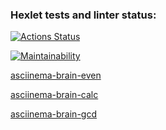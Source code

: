 ### Hexlet tests and linter status:
[![Actions Status](https://github.com/akulistus/frontend-project-44/actions/workflows/hexlet-check.yml/badge.svg)](https://github.com/akulistus/frontend-project-44/actions)

[![Maintainability](https://api.codeclimate.com/v1/badges/da21700f19656061241f/maintainability)](https://codeclimate.com/github/akulistus/frontend-project-44/maintainability)

[asciinema-brain-even](https://asciinema.org/a/1oGFo9QlDaqBMi5Xm9IZNQMTM)

[asciinema-brain-calc](https://asciinema.org/a/JH0N1oILu6KhsWwaK2waXTNQn)

[asciinema-brain-gcd](https://asciinema.org/a/JvmvAtS0SEPN4lNnkCrIs44or)